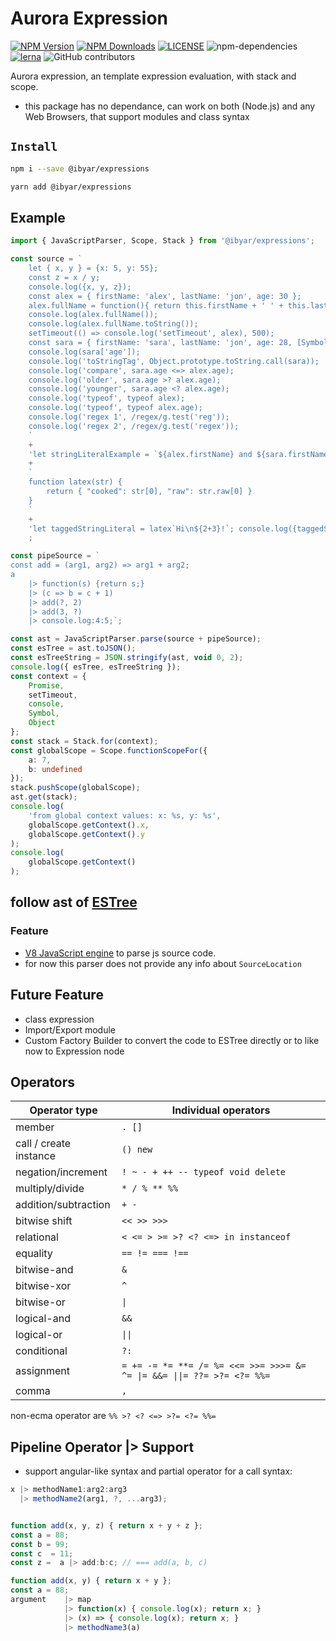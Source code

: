 # Aurora Expression

[![NPM Version][npm-image]][npm-url]
[![NPM Downloads][downloads-image]][downloads-url]
[![LICENSE][license-img]][license-url]
![npm-dependencies][npm-dep-url]
[![lerna][lerna-img]][lerna-url]
![GitHub contributors][contributors]

[npm-image]: https://img.shields.io/npm/v/@ibyar/expressions.svg
[npm-url]: https://npmjs.org/package/@ibyar/expressions
[downloads-image]: https://img.shields.io/npm/dt/@ibyar/expressions
[downloads-url]: https://npmjs.org/package/@ibyar/expressions
[license-img]: https://img.shields.io/github/license/ibyar/aurora
[license-url]: https://github.com/ibyar/aurora/blob/master/LICENSE
[npm-dep-url]: https://img.shields.io/david/ibyar/aurora?path=packages%2Fexpressions
[lerna-img]: https://img.shields.io/badge/maintained%20with-lerna-cc00ff.svg
[lerna-url]: https://lerna.js.org/
[contributors]: https://img.shields.io/github/contributors/ibyar/aurora

Aurora expression, an template expression evaluation, with stack and scope.

 - this package has no dependance, can work on both (Node.js) and any Web Browsers, that support modules and class syntax

## `Install`

``` bash
npm i --save @ibyar/expressions
```

``` bash
yarn add @ibyar/expressions
```


## Example
```ts
import { JavaScriptParser, Scope, Stack } from '@ibyar/expressions';

const source = `
	let { x, y } = {x: 5, y: 55};
	const z = x / y;
	console.log({x, y, z});
	const alex = { firstName: 'alex', lastName: 'jon', age: 30 };
	alex.fullName = function(){ return this.firstName + ' ' + this.lastName;};
	console.log(alex.fullName());
	console.log(alex.fullName.toString());
	setTimeout(() => console.log('setTimeout', alex), 500);
	const sara = { firstName: 'sara', lastName: 'jon', age: 28, [Symbol.toStringTag]: 'SARA'};
	console.log(sara['age']);
	console.log('toStringTag', Object.prototype.toString.call(sara));
	console.log('compare', sara.age <=> alex.age);
	console.log('older', sara.age >? alex.age);
	console.log('younger', sara.age <? alex.age);
	console.log('typeof', typeof alex);
	console.log('typeof', typeof alex.age);
	console.log('regex 1', /regex/g.test('reg'));
	console.log('regex 2', /regex/g.test('regex'));
	`
	+
	'let stringLiteralExample = `${alex.firstName} and ${sara.firstName} are friends`; console.log({stringLiteralExample});'
	+
	`
	function latex(str) {
		return { "cooked": str[0], "raw": str.raw[0] }
	}
	`
	+
	'let taggedStringLiteral = latex`Hi\n${2+3}!`; console.log({taggedStringLiteral});'
	;

const pipeSource = `
const add = (arg1, arg2) => arg1 + arg2;
a
	|> function(s) {return s;}
	|> (c => b = c + 1)
	|> add(?, 2)
	|> add(3, ?)
	|> console.log:4:5;`;

const ast = JavaScriptParser.parse(source + pipeSource);
const esTree = ast.toJSON();
const esTreeString = JSON.stringify(ast, void 0, 2);
console.log({ esTree, esTreeString });
const context = {
	Promise,
	setTimeout,
	console,
	Symbol,
	Object
};
const stack = Stack.for(context);
const globalScope = Scope.functionScopeFor({
	a: 7,
	b: undefined
});
stack.pushScope(globalScope);
ast.get(stack);
console.log(
	'from global context values: x: %s, y: %s',
	globalScope.getContext().x,
	globalScope.getContext().y
);
console.log(
	globalScope.getContext()
);

```

## follow ast of [ESTree](https://github.com/estree/estree/)

### Feature

 - [V8 JavaScript engine](https://github.com/v8/v8) to parse js source code.
 - for now this parser does not provide any info about `SourceLocation`

## Future Feature

 - class expression
 - Import/Export module
 - Custom Factory Builder to convert the code to ESTree directly or to like now to Expression node

## Operators

| Operator type          | Individual operators                                    |
| ---------------------- | ------------------------------------------------------- |
| member                 | `. []`                                                  |
| call / create instance | `() new`                                                |
| negation/increment     | `! ~ - + ++ -- typeof void delete`                      |
| multiply/divide        | `* / % ** %%`                                           |
| addition/subtraction   | `+ -`                                                   |
| bitwise shift          | `<< >> >>>`                                             |
| relational             | `< <= > >= >? <? <=> in instanceof`                               |
| equality               | `== != === !==`                                         |
| bitwise-and            | `&`                                                     |
| bitwise-xor            | `^`                                                     |
| bitwise-or             | `\|`                                                    |
| logical-and            | `&&`                                                    |
| logical-or             | `\|\|`                                                  |
| conditional            | `?:`                                                    |
| assignment             | `= += -= *= **= /= %= <<= >>= >>>= &= ^= \|= &&= \|\|= ??= >?= <?= %%=` |
| comma                  | `,`                                                     |

non-ecma operator are `%% >? <? <=> >?= <?= %%=`


## Pipeline Operator |> Support

- support angular-like syntax and partial operator for a call syntax:

```js
x |> methodName1:arg2:arg3
  |> methodName2(arg1, ?, ...arg3);


function add(x, y, z) { return x + y + z };
const a = 88;
const b = 99;
const c  = 11;
const z =  a |> add:b:c; // === add(a, b, c)
```

```js
function add(x, y) { return x + y };
const a = 88;
argument 	|> map
			|> function(x) { console.log(x); return x; }
			|> (x) => { console.log(x); return x; }
			|> methodName3(a)

```

